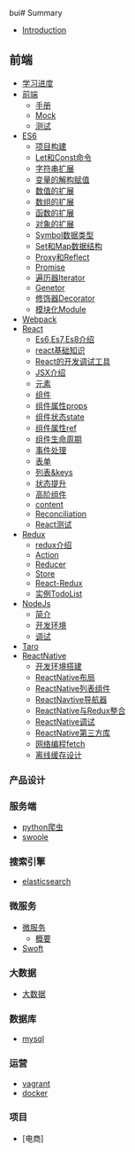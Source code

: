 bui# Summary

* [Introduction](README.md)

## 前端
* [学习进度](study.md)
* [前端](README.md)
  - [手册](前端/手册.md)
  - [Mock](前端/Mock.md)
  - [测试](前端/测试.md)
* [ES6](ES6/README.md)
  - [项目构建](ES6/项目构建.md)
  - [Let和Const命令](ES6/Let和Const命令.md)
  - [字符串扩展](ES6/字符串扩展.md)
  - [变量的解构赋值](ES6/变量的解构赋值.md)
  - [数值的扩展](ES6/数值的扩展.md)
  - [数组的扩展](ES6/数组的扩展.md)
  - [函数的扩展](ES6/函数的扩展.md)
  - [对象的扩展](ES6/对象的扩展.md)
  - [Symbol数据类型](ES6/Symbol数据类型.md)
  - [Set和Map数据结构](ES6/Set和Map数据结构.md)
  - [Proxy和Reflect](ES6/Proxy和Reflect.md)
  - [Promise](ES6/Promise.md)
  - [遍历器Iterator](ES6/Iterator遍历器和for...of循环.md)
  - [Genetor](ES6/Genetor.md)
  - [修饰器Decorator](ES6/修饰器.md)
  - [模块化Module](ES6/模块化.md)
* [Webpack](Webpack/README.md)
* [React](React/README.md)
  - [Es6,Es7,Es8介绍](React/Es6,Es7,Es8介绍.md)
  - [react基础知识](React/react基础知识.md)
  - [React的开发调试工具](React/React的开发调试工具.md)
  - [JSX介绍](React/JSX.md)
  - [元素](React/元素.md)
  - [组件](React/组件.md)
  - [组件属性props](React/组件属性props.md)
  - [组件状态state](React/组件的状态state.md)
  - [组件属性ref](React/组件属性ref.md)
  - [组件生命周期](React/组件的生命周期.md)
  - [事件处理](React/事件处理.md)
  - [表单](React/表单.md)
  - [列表&keys](React/列表&keys.md)
  - [状态提升](React/状态提升.md)
  - [高阶组件](React/高阶组件.md)
  - [content](React/content.md)
  - [Reconciliation](React/Reconciliation(协调,diff算法,DOM).md)
  - [React测试](React/React测试.md)
* [Redux](Redux/Redux.md)
  - [redux介绍](Redux/redux介绍.md)
  - [Action](Redux/Action.md)
  - [Reducer](Redux/Reducer.md)
  - [Store](Redux/Store.md)
  - [React-Redux](Redux/React-Redux.md)
  - [实例TodoList](Redux/Todolist.md)
* [NodeJs](NodeJs/README.md)
  - [简介](NodeJs/简介.md)
  - [开发环境](NodeJs/开发环境.md)
  - [调试](NodeJs/调试.md)
* [Taro](Taro/README.md)
* [ReactNative](ReactNative/README.md)
  - [开发环境搭建](ReactNative/开发环境搭建.md)
  - [ReactNative布局](ReactNative/React-Native布局.md)
  - [ReactNative列表组件](ReactNative/ReactNative列表.md)
  - [ReactNavtive导航器](ReactNative/ReactNavigation导航器.md)
  - [ReactNative与Redux整合](ReactNative/ReactNative与Redux整合.md)
  - [ReactNative调试](ReactNative/调试.md)
  - [ReactNative第三方库](ReactNative/ReactNative第三方库.md)
  - [网络编程fetch](ReactNative/网络编程.md)
  - [离线缓存设计](ReactNative/离线缓存设计.md)

### 产品设计

### 服务端
* [python爬虫]()
* [swoole]()

### 搜索引擎
* [elasticsearch]()

### 微服务
* [微服务](微服务/README.md)
  - [概要](微服务/概要.md)
* [Swoft](swoft/README.md)

### 大数据
* [大数据]()

### 数据库
* [mysql]()

### 运营
* [vagrant](vagrant/README.md)
* [docker](docker/README.md)

### 项目
* [电商]
